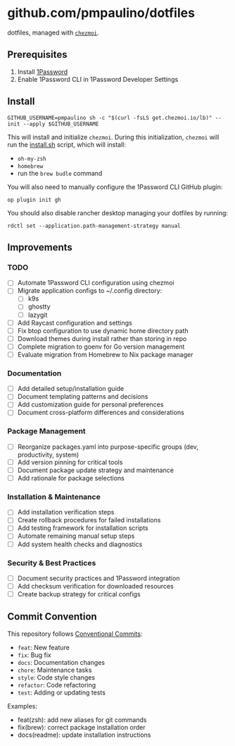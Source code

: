 # github.com/pmpaulino/dotfiles

dotfiles, managed with [`chezmoi`](https://github.com/twpayne/chezmoi).

## Prerequisites

1. Install [1Password](https://1password.com/downloads/mac/)
2. Enable 1Password CLI in 1Password Developer Settings

## Install

```shell
GITHUB_USERNAME=pmpaulino sh -c "$(curl -fsLS get.chezmoi.io/lb)" -- init --apply $GITHUB_USERNAME
```

This will install and initialize `chezmoi`. During this initialization, `chezmoi` will run the [install.sh](run_once_before_install.sh.tmpl) script, which will install:

- `oh-my-zsh`
- `homebrew`
- run the `brew budle` command

You will also need to manually configure the 1Password CLI GitHub plugin:

```shell
op plugin init gh
```

You should also disable rancher desktop managing your dotfiles by running:

```shell
rdctl set --application.path-management-strategy manual
```

## Improvements

### TODO

- [ ] Automate 1Password CLI configuration using chezmoi
- [ ] Migrate application configs to ~/.config directory:
  - [ ] k9s
  - [ ] ghostty
  - [ ] lazygit
- [ ] Add Raycast configuration and settings
- [ ] Fix btop configuration to use dynamic home directory path
- [ ] Download themes during install rather than storing in repo
- [ ] Complete migration to goenv for Go version management
- [ ] Evaluate migration from Homebrew to Nix package manager

### Documentation

- [ ] Add detailed setup/installation guide
- [ ] Document templating patterns and decisions
- [ ] Add customization guide for personal preferences
- [ ] Document cross-platform differences and considerations

### Package Management

- [ ] Reorganize packages.yaml into purpose-specific groups (dev, productivity, system)
- [ ] Add version pinning for critical tools
- [ ] Document package update strategy and maintenance
- [ ] Add rationale for package selections

### Installation & Maintenance

- [ ] Add installation verification steps
- [ ] Create rollback procedures for failed installations
- [ ] Add testing framework for installation scripts
- [ ] Automate remaining manual setup steps
- [ ] Add system health checks and diagnostics

### Security & Best Practices

- [ ] Document security practices and 1Password integration
- [ ] Add checksum verification for downloaded resources
- [ ] Create backup strategy for critical configs

## Commit Convention

This repository follows [Conventional Commits](https://www.conventionalcommits.org/):

- `feat`: New feature
- `fix`: Bug fix
- `docs`: Documentation changes
- `chore`: Maintenance tasks
- `style`: Code style changes
- `refactor`: Code refactoring
- `test`: Adding or updating tests

Examples:

- feat(zsh): add new aliases for git commands
- fix(brew): correct package installation order
- docs(readme): update installation instructions
